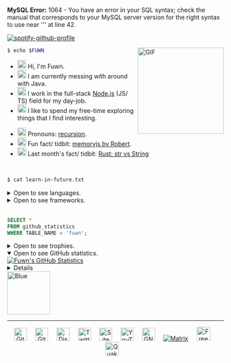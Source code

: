 **MySQL Error:** 1064 - You have an error in your SQL syntax; check the manual that corresponds to your MySQL server version for the right syntax to use near ''' at line 42.

[![spotify-github-profile](https://spotify-github-profile.vercel.app/api/view?uid=rk400hlzn6yhdj7lcs3zsglko&cover_image=true&theme=novatorem)](https://github.com/kittinan/spotify-github-profile)

<img align="right" alt="GIF" src="https://media.giphy.com/media/BZDDteqq8hOJq/giphy.gif" width="200vw" />

```sh
$ echo $FUWN
```
- <img alt="GIF" src="https://64.media.tumblr.com/44bc85ba4d4b8f6c660c61194a31f1c2/tumblr_pmo6n0Tlw51rv33k2o3_r1_250.gifv" width="20vw" /> Hi, I'm Fuwn.
- <img alt="GIF" src="https://media1.giphy.com/media/3og0IDQPqb10ijWCfC/giphy.gif" width="20vw" /> I am currently messing with around with Java.
- <img alt="GIF" src="https://media1.giphy.com/media/3ohhwFhUCOXOJfuttC/giphy.gif" width="20vw" /> I work in the full-stack <a href="https://nodejs.org/en/">Node.js</a> (JS/ TS) field for my day-job.
- <img alt="GIF" src="https://chipflip.files.wordpress.com/2014/11/enso-satori.gif" width="20vw" /> I like to spend my free-time exploring things that I find interesting.
<!-- - <img alt="GIF" src="https://github.com/fuwn/fuwn/blob/master/assets/happy.gif?raw=1" width="20vw" /> I also make Game Boy games using [GBDK](https://github.com/Zal0/gbdk-2020)! -->
- <img alt="GIF" src="https://i.imgur.com/H0GUure.gif" width="20vw" /> Pronouns: [recursion](https://github.com/fuwn/).
- <img alt="GIF" src="https://66.media.tumblr.com/da2ec3f0a1d8aeac0c6ff513f322e848/tumblr_pmo6n0Tlw51rv33k2o1_r1_500.gif" width="20vw" /> Fun fact/ tidbit: <a href="https://github.com/Rob--/memoryjs" target="_blank">memoryjs by Robert</a>.
- <img alt="GIF" src="https://media3.giphy.com/media/l3vRnoppYtfEbemBO/source.gif" width="20vw" /> Last month's fact/ tidbit: <a href="https://www.ameyalokare.com/rust/2017/10/12/rust-str-vs-String.html" target="_blank">Rust: str vs String</a>
<br />

```sh
$ cat learn-in-future.txt
```
<details closed>
<summary>Open to see languages.</summary>
<ul>
  <li><a href="http://ruby-lang.org/en"><img src="https://camo.githubusercontent.com/03bdef4595003706b22736ecde664a7c9ed39a4c/68747470733a2f2f626761737061726f74746f2e636f6d2f77702d636f6e74656e742f75706c6f6164732f323031362f30332f727562792d6c6f676f2e706e67" alt="Ruby" width="40px" /> Ruby</a></li>
  <li><a href="https://crystal-lang.org/"><img src="https://camo.githubusercontent.com/0dd28495d661b30026e6d3792f3d4fd97900ac80/68747470733a2f2f6372797374616c2d6c616e672e6f72672f696d616765732f69636f6e2e706e67" alt="Crystal" width="40px" /> Crystal</a></li>
  <li><a href="https://nim-lang.org/"><img src="https://camo.githubusercontent.com/0d6b3ed90e1e72d522f78e7a424e5b22c08ee4d8/68747470733a2f2f75706c6f61642e77696b696d656469612e6f72672f77696b6970656469612f636f6d6d6f6e732f312f31622f4e696d2d6c6f676f2e706e67" alt="Nim" width="40px" /> Nim</a></li>
  <li><a href="https://dart.dev/"><img src="https://camo.githubusercontent.com/32fc785f790caaa7caa02c88012612c59ec7b279/68747470733a2f2f75706c6f61642e77696b696d656469612e6f72672f77696b6970656469612f636f6d6d6f6e732f7468756d622f372f37652f446172742d6c6f676f2e706e672f37363870782d446172742d6c6f676f2e706e67" alt="Dart" width="40px" /> Dart</a></li>
  <li><a href="https://haskell.org/"><img src="https://camo.githubusercontent.com/54cab734c3eb8a79b6d0f100f2fbf61dbc7bba57/68747470733a2f2f6368726973636f6e6c616e2e636f6d2f77702d636f6e74656e742f75706c6f6164732f323031382f30362f6861736b656c6c5f6c6f676f5f322e706e67" alt="Haskell" width="40px" /> Haskell</a></li>
  <li><a href="https://www.purescript.org/"><img src="https://www.purescript.org/img/favicon_clear-256.png" alt="PureScript" width="40px" /> PureScript</a></li>
</ul>
</details>

<details closed>
<summary>Open to see frameworks.</summary>
<ul>
  <li><a href="https://amberframework.org/"><img src="https://pbs.twimg.com/profile_images/906897948239204355/UohH79go_400x400.jpg" alt="" width="40px" /> Amber</a></li>
  <li><a href="https://rubyonrails.org/"><img src="https://rubyonrails.org/favicon.ico" alt="Ruby on Rails" width="40px" /> Ruby on Rails</a></li>
  <li><a href="https://flutter.dev/"><img src="https://www.neappoli.com/static/media/flutterImg.94b8139a.png" alt="Flutter" width="40px" /> Flutter</a></li>
</ul>
</details>
<br />

```sql
SELECT *
FROM github_statistics
WHERE TABLE_NAME = 'fuwn';
```
<details closed>
<summary>Open to see trophies.</summary>
<a href="https://github.com/ryo-ma/github-profile-trophy"><img src="https://github-profile-trophy.vercel.app/?username=fuwn&theme=alduin" alt="Trophy" /></a>
</details>

<details open>
<summary>Open to see GitHub statistics.</summary>
<a href="https://github.com/anuraghazra/github-readme-stats"><img src="https://github-readme-stats-fuwn.vercel.app/api?username=fuwn&show_icons=true&theme=alduin&count_private=true" alt="Fuwn's GitHub Statistics" /><a/>
</details>

<details closed>
<summary>Open to see language statistics.</summary>
<a href="https://github.com/anuraghazra/github-readme-stats"><img src="https://github-readme-stats-fuwn.vercel.app/api/top-langs/?username=fuwn&layout=compact&theme=alduin" alt="Trophy" /></a>
</details>

<img src="https://raw.githubusercontent.com/fuwn/fuwn/master/assets/blue.webp" alt="Blue" width="100px" />

<hr />

<p align="center">
  <a href="https://github.com/fuwn" target="_blank"><img src="https://github.com/fuwn/fuwn/blob/master/assets/github.svg" width="30px" alt="GitHub"></a> &nbsp; &nbsp;
  <a href="https://gitlab.com/fuwn" target="_blank"><img src="https://upload.wikimedia.org/wikipedia/commons/1/18/GitLab_Logo.svg" width="30px" alt="GitLab"></a> &nbsp; &nbsp;
  <a href="https://discord.com/users/fun#1337" target="_blank"><img src="https://github.com/fuwn/fuwn/blob/master/assets/discord.svg" width="30px" alt="Discord"></a> &nbsp; &nbsp;
  <a href="https://twitter.com/xFuwn" target="_blank"><img src="https://github.com/fuwn/fuwn/blob/master/assets/twitter.svg" width="30px" alt="Twitter"></a> &nbsp; &nbsp;
  <a href="https://fuwn.me" target="_blank"><img src="https://upload.wikimedia.org/wikipedia/commons/thumb/b/b2/WWW_logo_by_Robert_Cailliau.svg/1200px-WWW_logo_by_Robert_Cailliau.svg.png" width="30px" alt="Site"></a> &nbsp; &nbsp;
  <a href="https://youtube.com/Fuwny" target="_blank"><img src="https://www.youtube.com/s/desktop/28b67e7f/img/favicon.ico" width="30px" alt="YouTube"></a> &nbsp; &nbsp;
  <a href="http://keys.gnupg.net/pks/lookup?op=get&search=0x36EA40253575A0FA" target="_blank"><img src="https://d2.alternativeto.net/dist/icons/gnupg_126380.png?width=64&height=64&mode=crop&upscale=false" width="30px" alt="GNU Privacy Guard"></a> &nbsp; &nbsp;
  <a href="https://matrix.to/#/@fuwn:matrix.org" target="_blank"><img src="https://matrix.org/favicon-32x32.png" alt="Matrix"></a> &nbsp; &nbsp;
  <a href="https://strelizia.cc/M9g7uNQpQhuFc7zJoUPU8PVNU219Ydza.txt" target="_blank"><img src="https://freenode.net/static/img/logos/coloured-alphabg-sq-120.png" alt="Freenode" height="32px"></a> &nbsp; &nbsp;
  <a href="https://strelizia.cc/wmo0FE5rO383lVSGW6gwECUod3PnLJGj.txt" target="_blank"><img src="https://www.quakenet.org/favicon.ico" alt="QuakeNet" height="32px"></a> &nbsp; &nbsp;
</p>

<!-- Socials -->
[github]: https://github.com/fuwn
[gitlab]: https://gitlab.com/fuwn
[discord]: https://discord.com/users/fun#1337
[twitter]: https://twitter.com/fuwnzy
[site]: https://fuwn.me
[youtube]: https://youtube.com/Fuwnzy
